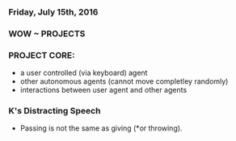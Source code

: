 ### Friday, July 15th, 2016

### WOW ~ PROJECTS

### PROJECT CORE:
* a user controlled (via keyboard) agent
* other autonomous agents (cannot move completley randomly)
* interactions between user agent and other agents


### K's Distracting Speech
* Passing is not the same as giving (*or throwing).